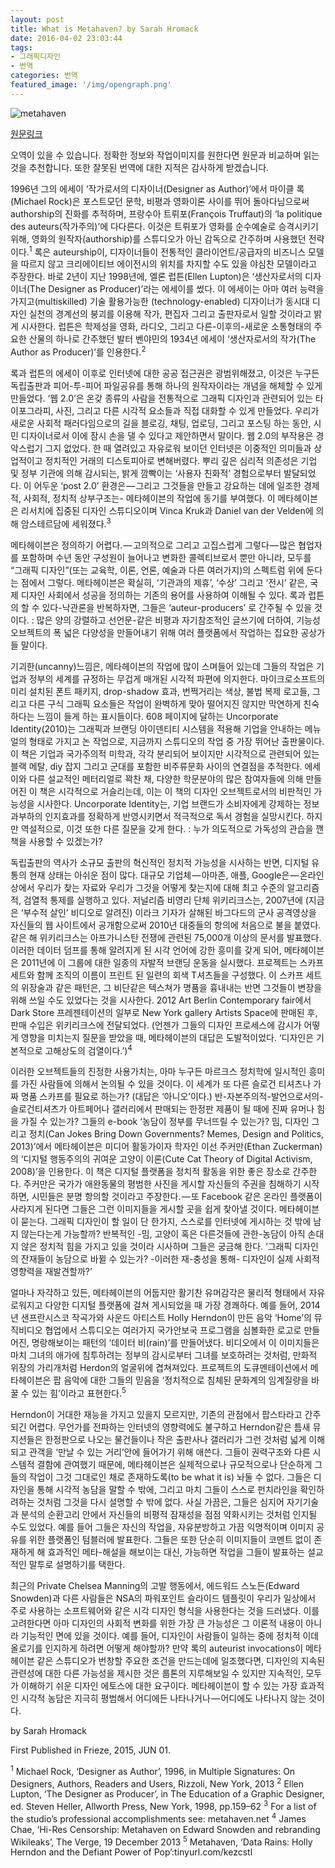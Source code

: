 ```yaml
---
layout: post
title: What is Metahaven? by Sarah Hromack
date: 2016-04-02 23:03:44
tags:
- 그래픽디자인
- 번역
categories: 번역
featured_image: '/img/opengraph.png'
---
```

![metahaven](https://frieze.com/sites/default/files/styles/main_image/public/main-images/Screen-Shot-2014-08-14-at-14.44.jpg?itok=iCc7lwfy)


[원문링크](http://www.frieze.com/issue/article/what-is-metahaven)

오역이 있을 수 있습니다. 정확한 정보와 작업이미지를 원한다면 원문과 비교하며 읽는 것을 추천합니다. 또한 잘못된 번역에 대한 지적은 감사하게 받겠습니다.


1996년 그의 에세이 ‘작가로서의 디자이너(Designer as Author)’에서 마이클 록(Michael Rock)은 포스트모던 문학, 비평과 영화이론 사이를 뛰어 돌아다님으로써 authorship의 진화를 추적하며, 프랑수아 트뤼포(François Truffaut)의 ‘la politique des auteurs(작가주의)’에 다다른다. 이것은 트뤼포가 영화를 순수예술로 승격시키기 위해, 영화의 원작자(authorship)를 스튜디오가 아닌 감독으로 간주하며 사용했던 전략이다.<sup>1</sup> 록은 auteurship이, 디자이너들이 전통적인 클라이언트/공급자의 비즈니스 모델을 따르지 않고 크리에이티브 에이전시의 위치를 차지할 수도 있을 야심찬 모델이라고 주장한다. 바로 2년이 지난 1998년에, 엘론 럽튼(Ellen Lupton)은 ‘생산자로서의 디자이너(The Designer as Producer)’라는 에세이를 썼다. 이 에세이는 아마 여러 능력을 가지고(multiskilled) 기술 활용가능한 (technology-enabled) 디자이너가 동시대 디자인 실천의 경계선의 붕괴를 이용해 작가, 편집자 그리고 출판자로서 일할 것이라고 밝게 시사한다. 럽튼은 학제성을 영화, 라디오, 그리고 다른-이후의-새로운 소통형태의 주요한 산물의 하나로 간주했던 발터 벤야민의 1934년 에세이 ‘생산자로서의 작가(The Author as Producer)’를 인용한다.<sup>2</sup>

록과 럽튼의 에세이 이후로 인터넷에 대한 공공 접근권은 광범위해졌고, 이것은 누구든 독립출판과 피어-투-피어 파일공유를 통해 하나의 원작자이라는 개념을 해체할 수 있게 만들었다. ‘웹 2.0’은 온갖 종류의 사람을 전통적으로 그래픽 디자인과 관련되어 있는 타이포그라피, 사진, 그리고 다른 시각적 요소들과 직접 대화할 수 있게 만들었다. 우리가 새로운 사회적 패러다임으로의 길을 블로깅, 채팅, 업로딩, 그리고 포스팅 하는 동안, 시민 디자이너로서 이에 잠시 손을 댈 수 있다고 제안하면서 말이다. 웹 2.0의 부작용은 경악스럽기 그지 없었다. 한 때 열려있고 자유로워 보이던 인터넷은 이중적인 의미들과 상업적이고 정치적인 거래의 디스토피아로 변해버렸다. 뿌리 깊은 심리적 의존성은 기업 및 정부 기관에 의해 감시되는, 밝게 깜빡이는 ‘사용자 친화적’ 경험으로부터 발달되었다. 이 어두운 ‘post 2.0’ 환경은 — 그리고 그것들을 만들고 강요하는 데에 일조한 경제적, 사회적, 정치적 상부구조는- 메타헤이븐의 작업에 동기를 부여했다. 이 메타헤이븐은 리서치에 집중된 디자인 스튜디오이며 Vinca Kruk과 Daniel van der Velden에 의해 암스테르담에 세워졌다.<sup>3</sup>

메타헤이븐은 정의하기 어렵다. — 고의적으로 그리고 고집스럽게 그렇다 — 많은 협업자를 포함하며 수년 동안 구성원이 늘어나고 변화한 콜렉티브로서 뿐만 아니라, 모두를 “그래픽 디자인”(또는 교육학, 이론, 언론, 예술과 다른 여러가지)의 스펙트럼 위에 둔다는 점에서 그렇다. 메타헤이븐은 확실히, ‘기관과의 제휴’, ‘수상’ 그리고 ‘전시’ 같은, 국제 디자인 사회에서 성공을 정의하는 기존의 용어를 사용하여 이해될 수 있다. 록과 럽튼의 할 수 있다-낙관론을 반복하자면, 그들은 ‘auteur-producers’ 로 간주될 수 있을 것이다. : 많은 양의 강렬하고 선언문-같은 비평과 자기참조적인 글쓰기에 더하여, 기능성 오브젝트의 폭 넓은 다양성을 만들어내기 위해 여러 플랫폼에서 작업하는 집요한 공상가들 말이다.

기괴한(uncanny)느낌은, 메타헤이븐의 작업에 많이 스며들어 있는데 그들의 작업은 기업과 정부의 세계를 규정하는 무겁게 매개된 시각적 파편에 의지한다. 마이크로소프트의 미리 설치된 폰트 패키지, drop-shadow 효과, 번쩍거리는 색상, 불법 복제 로고들, 그리고 다른 구식 그래픽 요소들은 작업이 완벽하게 맞아 떨어지진 않지만 막연하게 친숙하다는 느낌이 들게 하는 표시들이다. 608 페이지에 달하는 Uncorporate Identity(2010)는 그래픽과 브랜딩 아이덴티티 시스템을 적용해 기업을 안내하는 메뉴얼의 형태로 가지고 논 작업으로, 지금까지 스튜디오의 작업 중 가장 뛰어난 출판물이다. 이 책은 기업과 국가주의적 미학과, 각각 분리되어 보이지만 시각적으로 관련되어 있는 블랙 메탈, diy 잡지 그리고 군대를 포함한 비주류문화 사이의 연결점을 추적한다. 에세이와 다른 설교적인 메터리얼로 꽉찬 채, 다양한 학문분야의 많은 참여자들에 의해 만들어진 이 책은 시각적으로 거슬리는데, 이는 이 책의 디자인 오브젝트로서의 비판적인 가능성을 시사한다. Uncorporate Identity는, 기업 브랜드가 소비자에게 강제하는 정보 과부하의 인지효과를 정확하게 반영시키면서 적극적으로 독서 경험을 실망시킨다. 하지만 역설적으로, 이것 또한 다른 질문을 갖게 한다. : 누가 의도적으로 가독성의 관습을 깬 책을 사용할 수 있겠는가?

독립출판의 역사가 소규모 출판의 혁신적인 정치적 가능성을 시사하는 반면, 디지털 유통의 현재 상태는 아쉬운 점이 많다. 대규모 기업체 — 아마존, 애플, Google은 — 온라인 상에서 우리가 찾는 자료와 우리가 그것을 어떻게 찾는지에 대해 최고 수준의 알고리즘적, 검열적 통제를 실행하고 있다. 저널리즘 비영리 단체 위키리크스는, 2007년에 (지금은 ‘부수적 살인’ 비디오로 알려진) 이라크 기자가 살해된 바그다드의 군사 공격영상을 자신들의 웹 사이트에서 공개함으로써 2010년 대중들의 항의에 처음으로 불을 붙였다. 같은 해 위키리크스는 아프가니스탄 전쟁에 관련된 75,000개 이상의 문서를 발표했다. 이러한 데이터 덤프를 통해 알려지게 된 시각 언어에 강한 흥미를 갖게 되어, 메타헤이븐은 2011년에 이 그룹에 대한 일종의 자발적 브랜딩 운동을 실시했다. 프로젝트는 스카프 세트와 함께 조직의 이름이 프린트 된 일련의 회색 T셔츠들을 구성했다. 이 스카프 세트의 위장술과 같은 패턴은, 그 비단같은 텍스쳐가 명품을 흉내내는 반면 그것들이 변장을 위해 쓰일 수도 있었다는 것을 시사한다. 2012 Art Berlin Contemporary fair에서 Dark Store 프레젠테이션의 일부로 New York gallery Artists Space에 판매된 후, 판매 수입은 위키리크스에 전달되었다. (언젠가 그들의 디자인 프로세스에 감시가 어떻게 영향을 미치는지 질문을 받았을 때, 메타헤이븐의 대답은 도발적이었다. ‘디자인은 기본적으로 고해상도의 검열이다.’)<sup>4</sup>

이러한 오브젝트들의 진정한 사용가치는, 아마 누구든 마르크스 정치학에 일시적인 흥미를 가진 사람들에 의해서 논의될 수 있을 것이다. 이 세계가 또 다른 슬로건 티셔츠나 가짜 명품 스카프를 필요로 하는가? (대답은 ‘아니오’이다.) 반-자본주의적-발언으로서의-슬로건티셔츠가 아트페어나 갤러리에서 판매되는 한정판 제품이 될 때에 진짜 유머나 힘을 가질 수 있는가? 그들의 e-book ‘농담이 정부를 무너뜨릴 수 있는가? 밈, 디자인 그리고 정치(Can Jokes Bring Down Governments? Memes, Design and Politics, 2013)’에서 메타헤이븐은 미디어 활동가이자 학자인 이선 주커만(Ethan Zuckerman)의 ‘디지털 행동주의의 귀여운 고양이 이론(Cute Cat Theory of Digital Activism, 2008)’을 인용한다. 이 책은 디지털 플랫폼을 정치적 활동을 위한 좋은 장소로 간주한다. 주커만은 국가가 애완동물의 평범한 사진을 게시할 자신들의 주권을 침해하기 시작하면, 시민들은 분명 항의할 것이라고 주장한다. — 또 Facebook 같은 온라인 플랫폼이 사라지게 된다면 그들은 그런 이미지들을 게시할 곳을 쉽게 찾아낼 것이다. 메타헤이븐이 묻는다. 그래픽 디자인이 할 일이 단 한가지, 스스로를 인터넷에 게시하는 것 밖에 남지 않는다는게 가능할까? 반복적인 -밈, 고양이 혹은 다른것들에 관한-농담이 아직 손대지 않은 정치적 힘을 가지고 있을 것이라 시사하며 그들은 궁금해 한다. ‘그래픽 디자인의 잔재들이 농담으로 바뀔 수 있는가? -이러한 재-충성을 통해- 디자인이 실제 사회적 영향력을 재발견할까?’

얼마나 자각하고 있든, 메타헤이븐의 어둡지만 활기찬 유머감각은 물리적 형태에서 자유로워지고 다양한 디지털 플랫폼에 걸쳐 게시되었을 때 가장 경쾌하다. 예를 들어, 2014년 샌프란시스코 작곡가와 사운드 아티스트 Holly Herndon이 만든 음악 ‘Home’의 뮤직비디오 협업에서 스튜디오는 여러가지 국가안보국 프로그램을 심볼화한 로고로 만들어진, 명랑해보이는 패턴의 ‘데이터 비(rain)’를 만들어냈다. 비디오에서 이 이미지들은 마치 그녀의 애가에 침투하려는 정부의 감시로부터 그녀를 보호하려는 것처럼, 만화적 위장의 가리개처럼 Herdon의 얼굴위에 겹쳐져있다. 프로젝트의 도큐멘테이션에서 메타헤이븐은 팝 음악에 대한 그들의 믿음을 ‘정치적으로 침체된 문화계의 임계질량을 바꿀 수 있는 힘’이라고 표현한다.<sup>5</sup>

Herndon이 거대한 재능을 가지고 있을지 모르지만, 기존의 관점에서 팝스타라고 간주되긴 어렵다. 무언가를 전파하는 인터넷의 영향력에도 불구하고 Herndon같은 틈새 뮤지션들은 한정판으로 나오는 물건들이나 작은 출판사나 갤러리가 그런 것처럼 넓게 이해되고 관객을 ‘만날 수 있는 거리’안에 들어가기 위해 애쓴다. 
그들이 권력구조와 다른 시스템적 결함에 관여했기 때문에, 메타헤이븐은 실제적으로나 규모적으로나 단순하게 그들의 작업이 그것 그대로인 채로 존재하도록(to be what it is) 놔둘 수 없다. 그들은 디자인을 통해 시각적 농담을 말할 수 밖에, 그리고 마치 그들이 스스로 펀치라인을 확인하려하는 것처럼 그것을 다시 설명할 수 밖에 없다. 사실 가끔은, 그들은 심지어 자기기술과 분석의 순환고리 안에서 자신들의 비평적 잠재성을 점점 약화시키는 것처럼 인지될 수도 있었다. 예를 들어 그들은 자신의 작업을, 자유분방하고 가끔 익명적이며 이미지 공유를 위한 플랫폼인 텀블러에 발표한다. 그들은 또한 단순히 이미지들이 코멘트 없이 존재하게 해 효과적인 메타-해설을 해보이는 대신, 가능하면 작업을 그들이 발표하는 설교적인 말투로 설명하기를 택한다.

최근의 Private Chelsea Manning의 고발 행동에서, 에드워드 스노든(Edward Snowden)과 다른 사람들은 NSA의 파워포인트 슬라이드 템플릿이 우리가 일상에서 주로 사용하는 소프트웨어와 같은 시각 디자인 형식을 사용한다는 것을 드러냈다. 이를 고려한다면 아마 디자인의 사회적 변화를 위한 가장 큰 가능성은 그 이론적 내용이 아니라 기능적인 면에 있을 것이다. 예를 들어, 디자인이 사람들이 일하는 중에 정치적 이데올로기를 인지하게 하려면 어떻게 해야할까? 만약 록의 auteurist invocations이 메타헤이븐 같은 스튜디오가 번창할 주요한 조건을 만드는데에 일조했다면, 디자인의 지속된 관련성에 대한 다른 가능성을 제시한 것은 룹톤의 지루해보일 수 있지만 지속적인, 모두가 이해하기 쉬운 디자인 에토스에 대한 요구이다. 메타헤이븐이 할 수 있는 가장 효과적인 시각적 농담은 지극히 평범해서 어디에든 나타나거나 — 어디에도 나타나지 않는 것이다.

by Sarah Hromack

First Published in Frieze, 2015, JUN 01.

<sup>1</sup> Michael Rock, ‘Designer as Author’, 1996, in Multiple Signatures: On Designers, Authors, Readers and Users, Rizzoli, New York, 2013 
<sup>2</sup> Ellen Lupton, ‘The Designer as Producer’, in The Education of a Graphic Designer, ed. Steven Heller, Allworth Press, New York, 1998, pp.159–62
<sup>3</sup> For a list of the studio’s professional accomplishments see: metahaven.net
<sup>4</sup> James Chae, ‘Hi-Res Censorship: Metahaven on Edward Snowden and rebranding Wikileaks’, The Verge, 19 December 2013
<sup>5</sup> Metahaven, ‘Data Rains: Holly Herndon and the Defiant Power of Pop’:tinyurl.com/kezcstl

